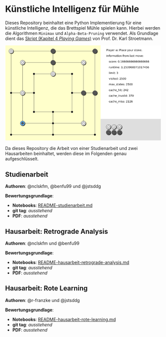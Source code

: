 # Künstliche Intelligenz für Mühle

Dieses Repository beinhaltet eine Python Implementierung für eine künstliche Intelligenz, die das Brettspiel Mühle spielen kann.
Hierbei werden die Algorithmen `Minimax` und `Alpha-Beta-Pruning` verwendet.
Als Grundlage dient das [Skript (Kapitel 4 *Playing Games*)](https://github.com/karlstroetmann/Artificial-Intelligence) von Prof. Dr. Karl Stroetmann.

![](images/player-vs-alphabetapruning.png)

Da dieses Repository die Arbeit von einer Studienarbeit und zwei Hausarbeiten beinhaltet, werden diese im Folgenden genau aufgeschlüsselt.

## Studienarbeit

**Authoren**: @nclskfm, @benfu99 und @jstsddg

**Bewertungsgrundlage**:
* **Notebooks**: [README-studienarbeit.md](jupyter/README-studienarbeit.md)
* **git tag**: *ausstehend*
* **PDF**: *ausstehend*


## Hausarbeit: Retrograde Analysis

**Authoren**: @nclskfm und @benfu99

**Bewertungsgrundlage**:
* **Notebooks**: [README-hausarbeit-retrograde-analysis.md](jupyter/README-hausarbeit-retrograde-analysis.md)
* **git tag**: *ausstehend*
* **PDF**: *ausstehend*

## Hausarbeit: Rote Learning

**Authoren**: @r-franzke und @jstsddg

**Bewertungsgrundlage**:
* **Notebooks**: [README-hausarbeit-rote-learning.md](jupyter/README-hausarbeit-rote-learning.md)
* **git tag**: *ausstehend*
* **PDF**: *ausstehend*
